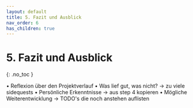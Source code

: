 ```yaml
---
layout: default
title: 5. Fazit und Ausblick
nav_order: 6
has_children: true
---
```


# 5. Fazit und Ausblick

{: .no_toc }


• Reflexion über den Projektverlauf
• Was lief gut, was nicht?
    -> zu viele sidequests
• Persönliche Erkenntnisse
    -> aus step 4 kopieren
• Mögliche Weiterentwicklung
    -> TODO's die noch anstehen auflisten